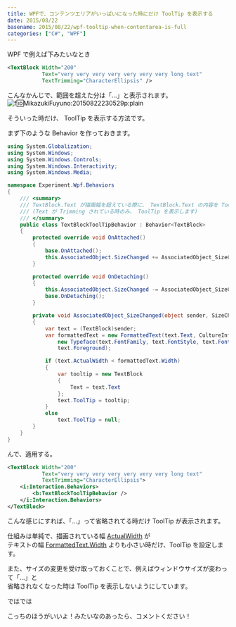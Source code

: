 ```yaml
---
title: WPFで、コンテンツエリアがいっぱいになった時にだけ ToolTip を表示する
date: 2015/08/22
basename: 2015/08/22/wpf-tooltip-when-contentarea-is-full
categories: ["C#", "WPF"]
---
```


WPF で例えば下みたいなとき

```xml
<TextBlock Width="200"
           Text="very very very very very very very long text"
           TextTrimming="CharacterEllipsis" />
```

こんなかんじで、範囲を超えた分は「...」と表示されます。  
![f:id:MikazukiFuyuno:20150822230529p:plain](https://assets.natsuneko.blog/images/20150822/20150822230529.png "f:id:MikazukiFuyuno:20150822230529p:plain")

そういった時だけ、 ToolTip を表示する方法です。

まず下のような Behavior を作っておきます。

```cs
using System.Globalization;
using System.Windows;
using System.Windows.Controls;
using System.Windows.Interactivity;
using System.Windows.Media;

namespace Experiment.Wpf.Behaviors
{
    /// <summary>
    /// TextBlock.Text が描画幅を超えている際に、 TextBlock.Text の内容を ToolTip で表示するようにします。
    /// (Text が Trimming されている時のみ、 ToolTip を表示します)
    /// </summary>
    public class TextBlockToolTipBehavior : Behavior<TextBlock>
    {
        protected override void OnAttached()
        {
            base.OnAttached();
            this.AssociatedObject.SizeChanged += AssociatedObject_SizeChanged;
        }

        protected override void OnDetaching()
        {
            this.AssociatedObject.SizeChanged -= AssociatedObject_SizeChanged;
            base.OnDetaching();
        }

        private void AssociatedObject_SizeChanged(object sender, SizeChangedEventArgs e)
        {
            var text = (TextBlock)sender;
            var formattedText = new FormattedText(text.Text, CultureInfo.CurrentCulture, FlowDirection.LeftToRight,
                new Typeface(text.FontFamily, text.FontStyle, text.FontWeight, text.FontStretch), text.FontSize,
                text.Foreground);

            if (text.ActualWidth < formattedText.Width)
            {
                var tooltip = new TextBlock
                {
                    Text = text.Text
                };
                text.ToolTip = tooltip;
            }
            else
                text.ToolTip = null;
        }
    }
}
```

んで、適用する。

```xml
<TextBlock Width="200"
           Text="very very very very very very very long text"
           TextTrimming="CharacterEllipsis">
    <i:Interaction.Behaviors>
        <b:TextBlockToolTipBehavior />
    </i:Interaction.Behaviors>
</TextBlock>
```

こんな感じにすれば、「...」って省略されてる時だけ ToolTip が表示されます。

仕組みは単純で、描画されている幅 [ActualWidth](https://msdn.microsoft.com/ja-jp/library/system.windows.frameworkelement.actualwidth.aspx) が  
テキストの幅 [FormattedText.Width](https://msdn.microsoft.com/ja-jp/library/system.windows.media.formattedtext.width.aspx) よりも小さい時だけ、ToolTip を設定します。

また、サイズの変更を受け取っておくことで、例えばウィンドウサイズが変わって「...」と  
省略されなくなった時は ToolTip を表示しないようにしています。

ではでは

こっちのほうがいいよ！みたいなのあったら、コメントください！
